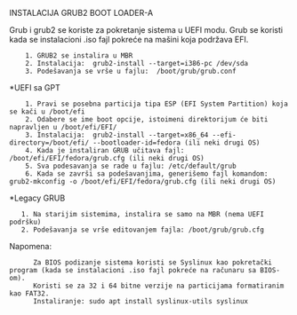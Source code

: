 INSTALACIJA GRUB2 BOOT LOADER-A

Grub i grub2 se koriste za pokretanje sistema u UEFI modu.
Grub se koristi kada se instalacioni .iso fajl pokreće na mašini koja podržava EFI.

        1. GRUB2 se instalira u MBR
        2. Instalacija:  grub2-install --target=i386-pc /dev/sda
        3. Podešavanja se vrše u fajlu:  /boot/grub/grub.conf

*UEFI sa GPT

        1. Pravi se posebna particija tipa ESP (EFI System Partition) koja se kači u /boot/efi
        2. Odabere se ime boot opcije, istoimeni direktorijum će biti napravljen u /boot/efi/EFI/
        3. Instalacija:  grub2-install --target=x86_64 --efi-directory=/boot/efi/ --bootloader-id=fedora (ili neki drugi OS)
        4. Kada je instaliran GRUB učitava fajl:  /boot/efi/EFI/fedora/grub.cfg (ili neki drugi OS)
        5. Sva podesavanja se rade u fajlu: /etc/default/grub 
        6. Kada se završi sa podešavanjima, generišemo fajl komandom: grub2-mkconfig -o /boot/efi/EFI/fedora/grub.cfg (ili neki drugi OS)

*Legacy GRUB

       1. Na starijim sistemima, instalira se samo na MBR (nema UEFI podršku)
       2. Podešavanja se vrše editovanjem fajla: /boot/grub/grub.cfg
       
 Napomena: 
 
          Za BIOS podizanje sistema koristi se Syslinux kao pokretački program (kada se instalacioni .iso fajl pokreće na računaru sa BIOS-om).
          Koristi se za 32 i 64 bitne verzije na particijama formatiranim kao FAT32. 
          Instaliranje: sudo apt install syslinux-utils syslinux 



